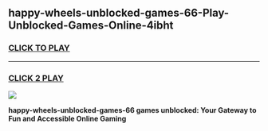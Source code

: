
## happy-wheels-unblocked-games-66-Play-Unblocked-Games-Online-4ibht
<h3>
<a href="https://premium76.site?title=happy-wheels-unblocked-games-66&ref=25A">CLICK TO PLAY</a></h3>
<hr>

<h3>
<a href="https://premium76.site?title=happy-wheels-unblocked-games-66&ref=25A">CLICK 2 PLAY</a>
  
</h3>

<a href="https://premium76.site?title=happy-wheels-unblocked-games-66&ref=25A"><img src="https://clearcache.store/games.png"></a>


**happy-wheels-unblocked-games-66 games unblocked: Your Gateway to Fun and Accessible Online Gaming**
